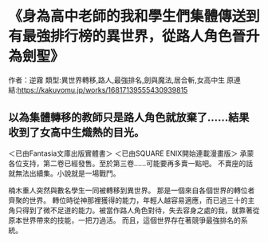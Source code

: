 # 《身為高中老師的我和學生們集體傳送到有最強排行榜的異世界，從路人角色晉升為劍聖》

作者：逆霧
類型:異世界轉移,路人,最強排名,劍與魔法,居合斬,女高中生
原連結:https://kakuyomu.jp/works/16817139555430939815

## 以為集體轉移的教師只是路人角色就放棄了……結果收到了女高中生熾熱的目光。

＜已由Fantasia文庫出版實體書＞
＜已由SQUARE ENIX開始連載漫畫版＞
承蒙各位支持，第二卷已經發售。至於第三卷……可能要再多賣一點吧。
不賣座的話就無法出續集。小說就是一場戰鬥。

楠木重人突然與數名學生一同被轉移到異世界。
那是一個來自各個世界的轉位者齊聚的世界。
轉位時從神那裡獲得的能力，年輕人越容易適應，而已過三十的主角只得到了微不足道的能力。被當作路人角色對待，失去容身之處的我，就靠著從原本世界帶來的技能，一把刀過活。
而且，這個世界存在著競爭最強排名的系統。